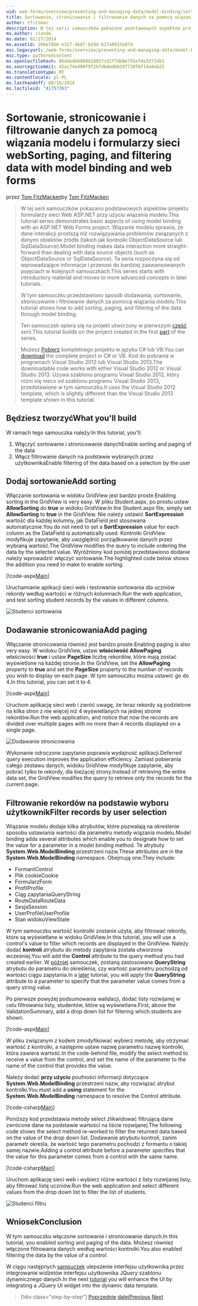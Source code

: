 ```yaml
---
uid: web-forms/overview/presenting-and-managing-data/model-binding/sorting-paging-and-filtering-data
title: Sortowanie, stronicowanie i filtrowanie danych za pomocą wiązania modelu i formularzy sieci web | Dokumentacja firmy Microsoft
author: tfitzmac
description: W tej serii samouczków pokazano podstawowych aspektów projektu formularzy sieci Web ASP.NET przy użyciu wiązania modelu. Wiązanie modelu sprawia, że dane interakcji więcej proste —...
ms.author: riande
ms.date: 02/27/2014
ms.assetid: 266e7866-e327-4687-b29d-627a0925e87d
msc.legacyurl: /web-forms/overview/presenting-and-managing-data/model-binding/sorting-paging-and-filtering-data
msc.type: authoredcontent
ms.openlocfilehash: 86ddedb68b8d18057cd2f7d68e795efda33734b1
ms.sourcegitcommit: 45ac74e400f9f2b7dbded66297730f6f14a4eb25
ms.translationtype: MT
ms.contentlocale: pl-PL
ms.lasthandoff: 08/16/2018
ms.locfileid: "41757363"
---
```

<a name="sorting-paging-and-filtering-data-with-model-binding-and-web-forms"></a><span data-ttu-id="fc21d-104">Sortowanie, stronicowanie i filtrowanie danych za pomocą wiązania modelu i formularzy sieci web</span><span class="sxs-lookup"><span data-stu-id="fc21d-104">Sorting, paging, and filtering data with model binding and web forms</span></span>
====================
<span data-ttu-id="fc21d-105">przez [Tom FitzMacken](https://github.com/tfitzmac)</span><span class="sxs-lookup"><span data-stu-id="fc21d-105">by [Tom FitzMacken](https://github.com/tfitzmac)</span></span>

> <span data-ttu-id="fc21d-106">W tej serii samouczków pokazano podstawowych aspektów projektu formularzy sieci Web ASP.NET przy użyciu wiązania modelu.</span><span class="sxs-lookup"><span data-stu-id="fc21d-106">This tutorial series demonstrates basic aspects of using model binding with an ASP.NET Web Forms project.</span></span> <span data-ttu-id="fc21d-107">Wiązanie modelu sprawia, że dane interakcji prostszą niż rozwiązywania problemów związanych z danymi obiektów źródła (takich jak kontrolki ObjectDataSource lub SqlDataSource).</span><span class="sxs-lookup"><span data-stu-id="fc21d-107">Model binding makes data interaction more straight-forward than dealing with data source objects (such as ObjectDataSource or SqlDataSource).</span></span> <span data-ttu-id="fc21d-108">Ta seria rozpoczyna się od wprowadzające informacje i przenosi do bardziej zaawansowanych pojęciach w kolejnych samouczkach.</span><span class="sxs-lookup"><span data-stu-id="fc21d-108">This series starts with introductory material and moves to more advanced concepts in later tutorials.</span></span>
> 
> <span data-ttu-id="fc21d-109">W tym samouczku przedstawiono sposób dodawania, sortowanie, stronicowanie i filtrowanie danych za pomocą wiązania modelu.</span><span class="sxs-lookup"><span data-stu-id="fc21d-109">This tutorial shows how to add sorting, paging, and filtering of the data through model binding.</span></span>
> 
> <span data-ttu-id="fc21d-110">Ten samouczek opiera się na projekt utworzony w pierwszym [część](retrieving-data.md) serii.</span><span class="sxs-lookup"><span data-stu-id="fc21d-110">This tutorial builds on the project created in the first [part](retrieving-data.md) of the series.</span></span>
> 
> <span data-ttu-id="fc21d-111">Możesz [Pobierz](https://go.microsoft.com/fwlink/?LinkId=286116) kompletnego projektu w języku C# lub VB.</span><span class="sxs-lookup"><span data-stu-id="fc21d-111">You can [download](https://go.microsoft.com/fwlink/?LinkId=286116) the complete project in C# or VB.</span></span> <span data-ttu-id="fc21d-112">Kod do pobrania w programach Visual Studio 2012 lub Visual Studio 2013.</span><span class="sxs-lookup"><span data-stu-id="fc21d-112">The downloadable code works with either Visual Studio 2012 or Visual Studio 2013.</span></span> <span data-ttu-id="fc21d-113">Używa szablonu programu Visual Studio 2012, który różni się nieco od szablonu programu Visual Studio 2013, przedstawione w tym samouczku.</span><span class="sxs-lookup"><span data-stu-id="fc21d-113">It uses the Visual Studio 2012 template, which is slightly different than the Visual Studio 2013 template shown in this tutorial.</span></span>


## <a name="what-youll-build"></a><span data-ttu-id="fc21d-114">Będziesz tworzyć</span><span class="sxs-lookup"><span data-stu-id="fc21d-114">What you'll build</span></span>

<span data-ttu-id="fc21d-115">W ramach tego samouczka należy:</span><span class="sxs-lookup"><span data-stu-id="fc21d-115">In this tutorial, you'll:</span></span>

1. <span data-ttu-id="fc21d-116">Włączyć sortowanie i stronicowanie danych</span><span class="sxs-lookup"><span data-stu-id="fc21d-116">Enable sorting and paging of the data</span></span>
2. <span data-ttu-id="fc21d-117">Włącz filtrowanie danych na podstawie wybranych przez użytkownika</span><span class="sxs-lookup"><span data-stu-id="fc21d-117">Enable filtering of the data based on a selection by the user</span></span>

## <a name="add-sorting"></a><span data-ttu-id="fc21d-118">Dodaj sortowanie</span><span class="sxs-lookup"><span data-stu-id="fc21d-118">Add sorting</span></span>

<span data-ttu-id="fc21d-119">Włączanie sortowania w widoku GridView jest bardzo proste.</span><span class="sxs-lookup"><span data-stu-id="fc21d-119">Enabling sorting in the GridView is very easy.</span></span> <span data-ttu-id="fc21d-120">W pliku Student.aspx, po prostu ustaw **AllowSorting** do **true** w widoku GridView.</span><span class="sxs-lookup"><span data-stu-id="fc21d-120">In the Student.aspx file, simply set **AllowSorting** to **true** in the GridView.</span></span> <span data-ttu-id="fc21d-121">Nie należy ustawić **SortExpression** wartość dla każdej kolumny, jak DataField jest stosowana automatycznie.</span><span class="sxs-lookup"><span data-stu-id="fc21d-121">You do not need to set a **SortExpression** value for each column as the DataField is automatically used.</span></span> <span data-ttu-id="fc21d-122">Kontrolki GridView modyfikuje zapytanie, aby uwzględnić porządkowanie danych przez wybraną wartość.</span><span class="sxs-lookup"><span data-stu-id="fc21d-122">The GridView modifies the query to include ordering the data by the selected value.</span></span> <span data-ttu-id="fc21d-123">Wyróżniony kod poniżej przedstawiono dodanie należy wprowadzić włączyć sortowanie.</span><span class="sxs-lookup"><span data-stu-id="fc21d-123">The highlighted code below shows the addition you need to make to enable sorting.</span></span>

[!code-aspx[Main](sorting-paging-and-filtering-data/samples/sample1.aspx?highlight=5)]

<span data-ttu-id="fc21d-124">Uruchamianie aplikacji sieci web i testowanie sortowania dla uczniów rekordy według wartości w różnych kolumnach.</span><span class="sxs-lookup"><span data-stu-id="fc21d-124">Run the web application, and test sorting student records by the values in different columns.</span></span>

![Studenci sortowania](sorting-paging-and-filtering-data/_static/image2.png)

## <a name="add-paging"></a><span data-ttu-id="fc21d-126">Dodawanie stronicowania</span><span class="sxs-lookup"><span data-stu-id="fc21d-126">Add paging</span></span>

<span data-ttu-id="fc21d-127">Włączanie stronicowania również jest bardzo proste.</span><span class="sxs-lookup"><span data-stu-id="fc21d-127">Enabling paging is also very easy.</span></span> <span data-ttu-id="fc21d-128">W widoku GridView, ustaw **właściwość AllowPaging** właściwości **true** i ustaw **PageSize** liczbę rekordów, które mają zostać wyświetlone na każdej stronie.</span><span class="sxs-lookup"><span data-stu-id="fc21d-128">In the GridView, set the **AllowPaging** property to **true** and set the **PageSize** property to the number of records you wish to display on each page.</span></span> <span data-ttu-id="fc21d-129">W tym samouczku można ustawić go do 4.</span><span class="sxs-lookup"><span data-stu-id="fc21d-129">In this tutorial, you can set it to 4.</span></span>

[!code-aspx[Main](sorting-paging-and-filtering-data/samples/sample2.aspx?highlight=5)]

<span data-ttu-id="fc21d-130">Uruchom aplikację sieci web i zwróć uwagę, że teraz rekordy są podzielone na kilka stron z nie więcej niż 4 wyświetlanych na jednej stronie rekordów.</span><span class="sxs-lookup"><span data-stu-id="fc21d-130">Run the web application, and notice that now the records are divided over multiple pages with no more than 4 records displayed on a single page.</span></span>

![Dodawanie stronicowania](sorting-paging-and-filtering-data/_static/image4.png)

<span data-ttu-id="fc21d-132">Wykonanie odroczone zapytanie poprawia wydajność aplikacji.</span><span class="sxs-lookup"><span data-stu-id="fc21d-132">Deferred query execution improves the application efficiency.</span></span> <span data-ttu-id="fc21d-133">Zamiast pobierania całego zestawu danych, widoku GridView modyfikuje zapytanie, aby pobrać tylko te rekordy, dla bieżącej strony.</span><span class="sxs-lookup"><span data-stu-id="fc21d-133">Instead of retrieving the entire data set, the GridView modifies the query to retrieve only the records for the current page.</span></span>

## <a name="filter-records-by-user-selection"></a><span data-ttu-id="fc21d-134">Filtrowanie rekordów na podstawie wyboru użytkownik</span><span class="sxs-lookup"><span data-stu-id="fc21d-134">Filter records by user selection</span></span>

<span data-ttu-id="fc21d-135">Wiązanie modelu dodaje kilka atrybutów, które pozwalają na określenie sposobu ustawiania wartości dla parametru metody wiązania modelu.</span><span class="sxs-lookup"><span data-stu-id="fc21d-135">Model binding adds several attributes which enable you to designate how to set the value for a parameter in a model binding method.</span></span> <span data-ttu-id="fc21d-136">Te atrybuty **System.Web.ModelBinding** przestrzeni nazw.</span><span class="sxs-lookup"><span data-stu-id="fc21d-136">These attributes are in the **System.Web.ModelBinding** namespace.</span></span> <span data-ttu-id="fc21d-137">Obejmują one:</span><span class="sxs-lookup"><span data-stu-id="fc21d-137">They include:</span></span>

- <span data-ttu-id="fc21d-138">Formant</span><span class="sxs-lookup"><span data-stu-id="fc21d-138">Control</span></span>
- <span data-ttu-id="fc21d-139">Plik cookie</span><span class="sxs-lookup"><span data-stu-id="fc21d-139">Cookie</span></span>
- <span data-ttu-id="fc21d-140">Formularz</span><span class="sxs-lookup"><span data-stu-id="fc21d-140">Form</span></span>
- <span data-ttu-id="fc21d-141">Profil</span><span class="sxs-lookup"><span data-stu-id="fc21d-141">Profile</span></span>
- <span data-ttu-id="fc21d-142">Ciąg zapytania</span><span class="sxs-lookup"><span data-stu-id="fc21d-142">QueryString</span></span>
- <span data-ttu-id="fc21d-143">RouteData</span><span class="sxs-lookup"><span data-stu-id="fc21d-143">RouteData</span></span>
- <span data-ttu-id="fc21d-144">Sesja</span><span class="sxs-lookup"><span data-stu-id="fc21d-144">Session</span></span>
- <span data-ttu-id="fc21d-145">UserProfile</span><span class="sxs-lookup"><span data-stu-id="fc21d-145">UserProfile</span></span>
- <span data-ttu-id="fc21d-146">Stan widoku</span><span class="sxs-lookup"><span data-stu-id="fc21d-146">ViewState</span></span>

<span data-ttu-id="fc21d-147">W tym samouczku wartość kontrolki zostanie użyta, aby filtrować rekordy, które są wyświetlane w widoku GridView.</span><span class="sxs-lookup"><span data-stu-id="fc21d-147">In this tutorial, you will use a control's value to filter which records are displayed in the GridView.</span></span> <span data-ttu-id="fc21d-148">Należy dodać **kontroli** atrybutu do metody zapytania została utworzona wcześniej.</span><span class="sxs-lookup"><span data-stu-id="fc21d-148">You will add the **Control** attribute to the query method you had created earlier.</span></span> <span data-ttu-id="fc21d-149">W [później](using-query-string-values-to-retrieve-data.md) samouczek, zostaną zastosowane **QueryString** atrybutu do parametru do określenia, czy wartość parametru pochodzą od wartości ciągu zapytania.</span><span class="sxs-lookup"><span data-stu-id="fc21d-149">In a [later](using-query-string-values-to-retrieve-data.md) tutorial, you will apply the **QueryString** attribute to a parameter to specify that the parameter value comes from a query string value.</span></span>

<span data-ttu-id="fc21d-150">Po pierwsze powyżej podsumowania walidacji, dodać listy rozwijanej w celu filtrowania listy, studentów, które są wyświetlane.</span><span class="sxs-lookup"><span data-stu-id="fc21d-150">First, above the ValidationSummary, add a drop down list for filtering which students are shown.</span></span>

[!code-aspx[Main](sorting-paging-and-filtering-data/samples/sample3.aspx?highlight=3-11)]

<span data-ttu-id="fc21d-151">W pliku związanym z kodem zmodyfikować wybierz metodę, aby otrzymać wartość z kontrolki, a następnie ustaw nazwę parametru nazwę kontrolki, która zawiera wartość.</span><span class="sxs-lookup"><span data-stu-id="fc21d-151">In the code-behind file, modify the select method to receive a value from the control, and set the name of the parameter to the name of the control that provides the value.</span></span>

<span data-ttu-id="fc21d-152">Należy dodać **przy użyciu** poufności informacji dotyczące **System.Web.ModelBinding** przestrzeni nazw, aby rozwiązać atrybut kontrolki.</span><span class="sxs-lookup"><span data-stu-id="fc21d-152">You must add a **using** statement for the **System.Web.ModelBinding** namespace to resolve the Control attribute.</span></span>

[!code-csharp[Main](sorting-paging-and-filtering-data/samples/sample4.cs)]

<span data-ttu-id="fc21d-153">Poniższy kod przedstawia metody select zlikwidować filtrującą dane zwrócone dane na podstawie wartości na liście rozwijanej.</span><span class="sxs-lookup"><span data-stu-id="fc21d-153">The following code shows the select method re-worked to filter the returned data based on the value of the drop down list.</span></span> <span data-ttu-id="fc21d-154">Dodawanie atrybutu kontroli, zanim parametr określa, że wartość tego parametru pochodzi z formantu o takiej samej nazwie.</span><span class="sxs-lookup"><span data-stu-id="fc21d-154">Adding a control attribute before a parameter specifies that the value for this parameter comes from a control with the same name.</span></span>

[!code-csharp[Main](sorting-paging-and-filtering-data/samples/sample5.cs)]

<span data-ttu-id="fc21d-155">Uruchom aplikację sieci web i wybierz różne wartości z listy rozwijanej listy, aby filtrować listę uczniów.</span><span class="sxs-lookup"><span data-stu-id="fc21d-155">Run the web application and select different values from the drop down list to filter the list of students.</span></span>

![Studenci filtru](sorting-paging-and-filtering-data/_static/image6.png)

## <a name="conclusion"></a><span data-ttu-id="fc21d-157">Wniosek</span><span class="sxs-lookup"><span data-stu-id="fc21d-157">Conclusion</span></span>

<span data-ttu-id="fc21d-158">W tym samouczku włączone sortowanie i stronicowanie danych.</span><span class="sxs-lookup"><span data-stu-id="fc21d-158">In this tutorial, you enabled sorting and paging of the data.</span></span> <span data-ttu-id="fc21d-159">Możesz również włączone filtrowania danych według wartości kontrolki.</span><span class="sxs-lookup"><span data-stu-id="fc21d-159">You also enabled filtering the data by the value of a control.</span></span>

<span data-ttu-id="fc21d-160">W ciągu następnych [samouczek](integrating-jquery-ui.md) ulepszenie interfejsu użytkownika przez integrowanie widżetów interfejsu użytkownika JQuery szablonu dynamicznego danych.</span><span class="sxs-lookup"><span data-stu-id="fc21d-160">In the next [tutorial](integrating-jquery-ui.md) you will enhance the UI by integrating a JQuery UI widget into the dynamic data template.</span></span>

> [!div class="step-by-step"]
> <span data-ttu-id="fc21d-161">[Poprzednie](updating-deleting-and-creating-data.md)
> [dalej](integrating-jquery-ui.md)</span><span class="sxs-lookup"><span data-stu-id="fc21d-161">[Previous](updating-deleting-and-creating-data.md)
[Next](integrating-jquery-ui.md)</span></span>
